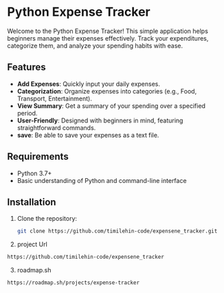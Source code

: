 # Python Expense Tracker

Welcome to the Python Expense Tracker! This simple application helps beginners manage their expenses effectively. Track your expenditures, categorize them, and analyze your spending habits with ease.

## Features

- **Add Expenses**: Quickly input your daily expenses.
- **Categorization**: Organize expenses into categories (e.g., Food, Transport, Entertainment).
- **View Summary**: Get a summary of your spending over a specified period.
- **User-Friendly**: Designed with beginners in mind, featuring straightforward commands.
- **save**: Be able to save your expenses as a text file.

## Requirements

- Python 3.7+
- Basic understanding of Python and command-line interface

## Installation

1. Clone the repository:

   ```bash
   git clone https://github.com/timilehin-code/expensene_tracker.git

   ```

2. project Url

```bash
https://github.com/timilehin-code/expensene_tracker
```

3. roadmap.sh

```bash
https://roadmap.sh/projects/expense-tracker
```
